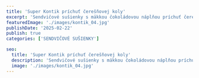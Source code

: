```yaml
---
title: 'Super Kontik príchuť čerešňovej koly'
excerpt: 'Sendvičové sušienky s mäkkou čokoládovou náplňou príchuť čerešňovej koly.'
featuredImage: './images/kontik_04.jpg'
publishDate: '2025-02-22'
publish: true
categories: ['SENDVIČOVÉ SUŠIENKY']

seo:
  title: 'Super Kontik príchuť čerešňovej koly'
  description: 'Sendvičové sušienky s mäkkou čokoládovou náplňou príchuť čerešňovej koly.'
  image: './images/kontik_04.jpg'
---
```

